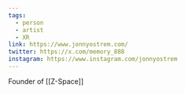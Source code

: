 ```yaml
---
tags:
  - person
  - artist
  - XR
link: https://www.jonnyostrem.com/
twitter: https://x.com/memory_888
instagram: https://www.instagram.com/jonnyostrem
---
```

Founder of [[Z-Space]]